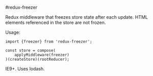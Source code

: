 #redux-freezer

Redux middleware that freezes store state after each update.  HTML elements referenced in the store are not frozen.

Usage:
```
import {freezer} from 'redux-freezer';

const store = compose(
    applyMiddleware(freezer)
)(createStore)(rootReducer);
```

IE9+.  Uses lodash.
